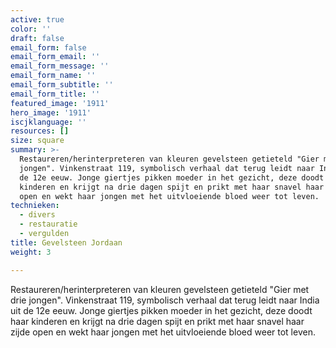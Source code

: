 ```yaml
---
active: true
color: ''
draft: false
email_form: false
email_form_email: ''
email_form_message: ''
email_form_name: ''
email_form_subtitle: ''
email_form_title: ''
featured_image: '1911'
hero_image: '1911'
iscjklanguage: ''
resources: []
size: square
summary: >-
  Restaureren/herinterpreteren van kleuren gevelsteen getieteld "Gier met drie
  jongen". Vinkenstraat 119, symbolisch verhaal dat terug leidt naar India uit
  de 12e eeuw. Jonge giertjes pikken moeder in het gezicht, deze doodt haar
  kinderen en krijgt na drie dagen spijt en prikt met haar snavel haar zijde
  open en wekt haar jongen met het uitvloeiende bloed weer tot leven.
technieken:
  - divers
  - restauratie
  - vergulden
title: Gevelsteen Jordaan
weight: 3

---
```


Restaureren/herinterpreteren van kleuren gevelsteen getieteld "Gier met drie jongen". Vinkenstraat 119, symbolisch verhaal dat terug leidt naar India uit de 12e eeuw. Jonge giertjes pikken moeder in het gezicht, deze doodt haar kinderen en krijgt na drie dagen spijt en prikt met haar snavel haar zijde open en wekt haar jongen met het uitvloeiende bloed weer tot leven.